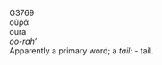 <body>
  <p>G3769<br>  οὐρά  <br> oura  <br><i>oo-rah‘ </i><br>Apparently a primary word; a <i>tail:</i> - tail.<br></p>
 </body>